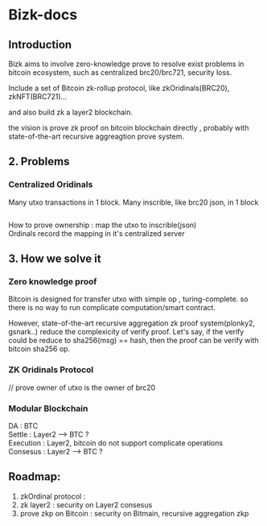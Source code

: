 # Bizk-docs 

## Introduction

Bizk aims to involve zero-knowledge prove to resolve exist problems in bitcoin ecosystem, such as centralized brc20/brc721, security loss.

Include a set of Bitcoin zk-rollup protocol, like zkOridinals(BRC20), zkNFT(BRC721)...

and also build zk a layer2 blockchain.

the vision is prove zk proof on bitcoin blockchain directly , probably with state-of-the-art recursive aggreagtion prove system.


## 2. Problems

### Centralized Oridinals 

Many utxo transactions in 1 block.
Many inscrible, like brc20 json, in 1 block
```json
```
How to prove ownership :  map the utxo to inscrible(json)  
Ordinals record the mapping in it's centralized server


## 3. How we solve it   

### Zero knowledge proof

Bitcoin is designed for transfer utxo with simple op , turing-complete. so there is no way to run complicate computation/smart contract.    

However, state-of-the-art recursive aggregation zk proof system(plonky2, gsnark..) reduce the complexicity of verify proof. Let's say, if the verify could be reduce to sha256(msg) == hash, then the proof can be verify with bitcoin sha256 op.


### ZK Oridinals Protocol

// prove owner of utxo is the owner of brc20

### Modular Blockchain

DA : BTC  
Settle : Layer2 --> BTC ?   
Execution : Layer2, bitcoin do not support complicate operations   
Consesus : Layer2 --> BTC ?


## Roadmap:

1. zkOrdinal protocol :   
2. zk layer2 : security on Layer2 consesus  
3. prove zkp on Bitcoin : security on Bitmain, recursive aggregation zkp 